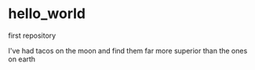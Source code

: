 # hello_world
first repository

I've had tacos on the moon and find them far more superior than the ones on earth
